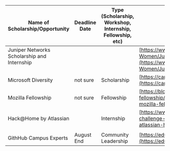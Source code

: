 | Name of Scholarship/Opportunity                     | Deadline Date | Type (Scholarship, Workshop, Internship, Fellowship, etc) | Link                                                                                                                                                                                                                                   |
| --------------------------------------------------- | ------------- | --------------------------------------------------------- | -------------------------------------------------------------------------------------------------------------------------------------------------------------------------------------------------------------------------------------- |
| Juniper Networks Scholarship and Internship<br><br> |               |                                                           | [https://www.iie.org/Programs/WeTech/STEM-Scholarships-for-Women/Juniper-Networks-Scholarship-and-Internship/India](https://www.iie.org/Programs/WeTech/STEM-Scholarships-for-Women/Juniper-Networks-Scholarship-and-Internship/India) |
| Microsoft Diversity                                 | not sure      | Scholarship                                               | [https://careers.microsoft.com/students/us/en/usscholarshipprogram](https://careers.microsoft.com/students/us/en/usscholarshipprogram)                                                                                                 |
| Mozilla Fellowship                                  | not sure      | Fellowship                                                | [https://blog.mozilla.org/blog/2019/03/12/apply-for-a-mozilla-fellowship/](https://blog.mozilla.org/blog/2019/03/12/apply-for-a-mozilla-fellowship/)                                                                                   |
| Hack@Home by Atlassian                              |               | Internship                                                | [https://www.linkedin.com/pulse/all-atlassian-hackhome-coding-challenge-lakshmi-k-p/](https://www.linkedin.com/pulse/all-atlassian-hackhome-coding-challenge-lakshmi-k-p/)                                                             |
|                                                     |               |                                                           |                                                     
| GithHub Campus Experts                              |  August End         | Community Leadership                                                | [https://education.github.com/experts](https://education.github.com/experts)                                                             |


